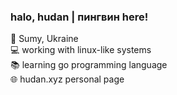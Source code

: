 ### halo, hudan | пингвин here!

📍 Sumy, Ukraine</br>
💻 working with linux-like systems</br>
📚 learning go programming language</br>
🌐 hudan.xyz personal page</br>
